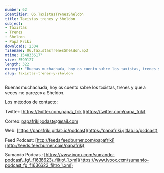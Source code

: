 ```yaml
---
number: 62
identifier: 06.TaxistasTrenesSheldon
title: Taxistas trenes y Sheldon
subject:
- Taxistas
- Trenes
- Sheldon
- Papá Friki
downloads: 2304
filename: 06.TaxistasTrenesSheldon.mp3
mtime: 1548336177
size: 5599127
length: 322
excerpt: "Buenas muchachada, hoy os cuento sobre los taxistas, trenes y que a veces me parezco a Sheldon.  \n\nLos métodos de contacto:  \n\nTwitter: [https://twitter.com/papa\\_friki](https://twitter.com/papa_friki)\n\nCorreo: [papafrikipodast@gmail.com](https://archive.org/details/papafrikipodast@gmail.com)\n\nWeb: [https://papafriki.gitlab.io/podcast](https://papafriki.gitlab.io/podcast)\n\nFeed Podcast: [http://feeds.feedburner.com/papafriki](http://feeds.feedburner.com/papafriki)\n\nSumando Podcast: [https://www.ivoox.com/sumando-podcast\\_fg\\_f1636623\\_filtro\\_1.xml](https://www.ivoox.com/sumando-podcast_fg_f1636623_filtro_1.xml)"
slug: taxistas-trenes-y-sheldon
---
```

Buenas muchachada, hoy os cuento sobre los taxistas, trenes y que a veces me parezco a Sheldon.

Los métodos de contacto:

Twitter: [https://twitter.com/papa\_friki](https://twitter.com/papa_friki)

Correo: [papafrikipodast@gmail.com](https://archive.org/details/papafrikipodast@gmail.com)

Web: [https://papafriki.gitlab.io/podcast](https://papafriki.gitlab.io/podcast)

Feed Podcast: [http://feeds.feedburner.com/papafriki](http://feeds.feedburner.com/papafriki)

Sumando Podcast: [https://www.ivoox.com/sumando-podcast\_fg\_f1636623\_filtro\_1.xml](https://www.ivoox.com/sumando-podcast_fg_f1636623_filtro_1.xml)